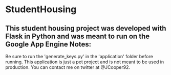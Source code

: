StudentHousing
==============

This student housing project was developed with Flask in Python and was meant to run on the Google App Engine
Notes: 
-----
Be sure to run the 'generate_keys.py' in the 'application' folder before running. This application is just a pet project and is not meant to be used in production. You can contact me on twitter at @JCooper92.